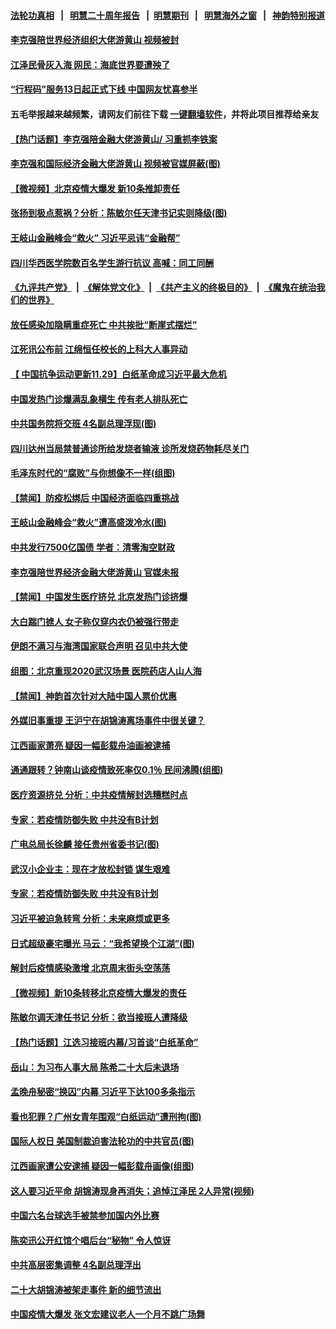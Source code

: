 #### [法轮功真相](https://github.com/gfw-breaker/truth/blob/master/README.md?t=0) &nbsp;&nbsp;|&nbsp;&nbsp; [明慧二十周年报告](https://github.com/gfw-breaker/mh-reports/blob/master/README.md?t=0) &nbsp;&nbsp;|&nbsp;&nbsp;[明慧期刊](https://github.com/gfw-breaker/mh-qikan) &nbsp;&nbsp;|&nbsp;&nbsp; [明慧海外之窗](https://github.com/gfw-breaker/mh-news/blob/master/README.md?t=0) &nbsp;&nbsp;|&nbsp;&nbsp; [神韵特别报道](https://github.com/gfw-breaker/mh-news/blob/master/shenyun.md?t=0)
#### [ 李克强陪世界经济组织大佬游黄山 视频被封](https://github.com/gfw-breaker/banned-news1/blob/master/pages/prog204/a103595778.md)
#### [ 江泽民骨灰入海 网民：海底世界要遭殃了](https://github.com/gfw-breaker/banned-news1/blob/master/pages/prog204/a103595763.md)
#### [ “行程码”服务13日起正式下线 中国网友忧喜参半](https://github.com/gfw-breaker/banned-news1/blob/master/pages/prog204/a103595933.md)
#### 五毛举报越来越频繁，请网友们前往下载 [一键翻墙软件](https://github.com/gfw-breaker/ssr-accounts)，并将此项目推荐给亲友
#### [ 【热门话题】李克强陪金融大佬游黄山/ 习重抓李铁案](https://github.com/gfw-breaker/banned-news1/blob/master/pages/prog204/a103595713.md)
#### [ 李克强和国际经济金融大佬游黄山 视频被官媒屏蔽(图)](https://github.com/gfw-breaker/banned-news1/blob/master/pages/p2/1023861.md)
#### [ 【微视频】北京疫情大爆发 新10条推卸责任](https://github.com/gfw-breaker/banned-news1/blob/master/pages/prog204/a103595817.md)
#### [ 张扬到极点惹祸？分析：陈敏尔任天津书记实则降级(图)](https://github.com/gfw-breaker/banned-news1/blob/master/pages/p2/1023847.md)
#### [ 王岐山金融峰会“救火” 习近平忌讳“金融帮”](https://github.com/gfw-breaker/banned-news1/blob/master/pages/prog204/a103595552.md)
#### [ 四川华西医学院数百名学生游行抗议 高喊：同工同酬](https://github.com/gfw-breaker/banned-news1/blob/master/pages/prog204/a103595784.md)
#### [《九评共产党》](https://github.com/begood0513/9ping.md/blob/master/README.md) &nbsp;|&nbsp; [《解体党文化》](../../../../jtdwh.md/blob/master/README.md)  &nbsp;|&nbsp; [《共产主义的终极目的》](../../../../gczydzjmd.md/blob/master/README.md) &nbsp;|&nbsp; [《魔鬼在统治我们的世界》](../../../../mgztzwmdsj.md/blob/master/README.md) 
#### [ 放任感染加隐瞒重症死亡 中共挨批“断崖式摆烂”](https://github.com/gfw-breaker/banned-news1/blob/master/pages/prog204/a103595762.md)
#### [ 江死讯公布前 江绵恒任校长的上科大人事异动](https://github.com/gfw-breaker/banned-news1/blob/master/pages/nsc413/n13882789.md)
#### [ 【 中国抗争运动更新11.29】白纸革命成习近平最大危机](https://github.com/gfw-breaker/banned-news1/blob/master/pages/prog204/a103586163.md)
#### [ 中国发热门诊爆满乱象横生 传有老人排队死亡](https://github.com/gfw-breaker/banned-news1/blob/master/pages/prog204/a103595874.md)
#### [ 中共国务院将交班 4名副总理浮现(图)](https://github.com/gfw-breaker/banned-news1/blob/master/pages/p2/1023724.md)
#### [ 四川达州当局禁普通诊所给发烧者输液 诊所发烧药物耗尽关门](https://github.com/gfw-breaker/banned-news1/blob/master/pages/prog204/a103595974.md)
#### [ 毛泽东时代的“腐败”与你想像不一样(组图)](https://github.com/gfw-breaker/banned-news1/blob/master/pages/p6/1023781.md)
#### [ 【禁闻】防疫松绑后 中国经济面临四重挑战](https://github.com/gfw-breaker/banned-news1/blob/master/pages/prog204/a103595821.md)
#### [ 王岐山金融峰会“救火”遭高盛泼冷水(图)](https://github.com/gfw-breaker/banned-news1/blob/master/pages/p2/1023840.md)
#### [ 中共发行7500亿国债 学者：清零淘空财政](https://github.com/gfw-breaker/banned-news1/blob/master/pages/prog204/a103595787.md)
#### [ 李克强陪世界经济金融大佬游黄山 官媒未报](https://github.com/gfw-breaker/banned-news1/blob/master/pages/nsc413/n13882460.md)
#### [ 【禁闻】中国发生医疗挤兑 北京发热门诊挤爆](https://github.com/gfw-breaker/banned-news1/blob/master/pages/prog204/a103595819.md)
#### [ 大白踹门掳人 女子称仅穿内衣仍被强行带走](https://github.com/gfw-breaker/banned-news1/blob/master/pages/prog204/a103595373.md)
#### [ 伊朗不满习与海湾国家联合声明 召见中共大使](https://github.com/gfw-breaker/banned-news1/blob/master/pages/nsc413/n13882879.md)
#### [ 组图：北京重现2020武汉场景 医院药店人山人海](https://github.com/gfw-breaker/banned-news1/blob/master/pages/prog204/a103596032.md)
#### [ 【禁闻】神韵首次针对大陆中国人票价优惠](https://github.com/gfw-breaker/banned-news1/blob/master/pages/prog204/a103595813.md)
#### [ 外媒旧事重提 王沪宁在胡锦涛离场事件中很关键？](https://github.com/gfw-breaker/banned-news1/blob/master/pages/soh5/678624.md)
#### [ 江西画家萧亮 疑因一幅彭载舟油画被逮捕](https://github.com/gfw-breaker/banned-news1/blob/master/pages/nsc413/n13882723.md)
#### [ 通通跟转？钟南山谈疫情致死率仅0.1％&nbsp;民间沸腾(组图)](https://github.com/gfw-breaker/banned-news1/blob/master/pages/p1/1023884.md)
#### [ 医疗资源挤兑 分析：中共疫情解封选糟糕时点](https://github.com/gfw-breaker/banned-news1/blob/master/pages/nsc413/n13882598.md)
#### [ 专家：若疫情防御失败 中共没有B计划](https://github.com/gfw-breaker/banned-news1/blob/master/pages/nf4514/n13882811.md)
#### [ 广电总局长徐麟 接任贵州省委书记(图)](https://github.com/gfw-breaker/banned-news1/blob/master/pages/p2/1023707.md)
#### [ 武汉小企业主：现在才放松封锁 谋生艰难](https://github.com/gfw-breaker/banned-news1/blob/master/pages/prog204/a103595785.md)
#### [ 专家：若疫情防御失败 中共没有B计划](https://github.com/gfw-breaker/banned-news1/blob/master/pages/nsc413/n13882811.md)
#### [ 习近平被迫急转弯 分析：未来麻烦或更多](https://github.com/gfw-breaker/banned-news1/blob/master/pages/nsc413/n13881769.md)
#### [ 日式超级豪宅曝光 马云：“我希望换个江湖”(图)](https://github.com/gfw-breaker/banned-news1/blob/master/pages/p2/1023772.md)
#### [ 解封后疫情感染激增 北京周末街头空荡荡](https://github.com/gfw-breaker/banned-news1/blob/master/pages/nsc413/n13882749.md)
#### [ 【微视频】新10条转移北京疫情大爆发的责任](https://github.com/gfw-breaker/banned-news1/blob/master/pages/nsc413/n13882751.md)
#### [ 陈敏尔调天津任书记 分析：欲当接班人遭降级](https://github.com/gfw-breaker/banned-news1/blob/master/pages/nsc413/n13882458.md)
#### [ 【热门话题】江选习接班内幕/习首谈“白纸革命”](https://github.com/gfw-breaker/banned-news1/blob/master/pages/prog204/a103589846.md)
#### [ 岳山：为习布人事大局 陈希二十大后未退场](https://github.com/gfw-breaker/banned-news1/blob/master/pages/nsc413/n13881951.md)
#### [ 孟晚舟秘密“换囚”内幕 习近平下达100多条指示](https://github.com/gfw-breaker/banned-news1/blob/master/pages/prog204/a103566292.md)
#### [ 看也犯罪？广州女青年围观“白纸运动”遭刑拘(图)](https://github.com/gfw-breaker/banned-news1/blob/master/pages/p1/1023863.md)
#### [ 国际人权日 美国制裁迫害法轮功的中共官员(图)](https://github.com/gfw-breaker/banned-news1/blob/master/pages/p2/1023805.md)
#### [ 江西画家遭公安逮捕 疑因一幅彭载舟画像(组图)](https://github.com/gfw-breaker/banned-news1/blob/master/pages/p1/1023894.md)
#### [ 这人要习近平命 胡锦涛现身再消失；追悼江泽民 2人异常(视频)](https://github.com/gfw-breaker/banned-news1/blob/master/pages/p2/1023703.md)
#### [ 中国六名台球选手被禁参加国内外比赛](https://github.com/gfw-breaker/banned-news1/blob/master/pages/nsc413/n13882814.md)
#### [ 陈奕迅公开红馆个唱后台“秘物” 令人惊讶](https://github.com/gfw-breaker/banned-news1/blob/master/pages/nsc413/n13882805.md)
#### [ 中共高层密集调整 4名副总理浮出](https://github.com/gfw-breaker/banned-news1/blob/master/pages/prog204/a103594131.md)
#### [ 二十大胡锦涛被架走事件 新的细节流出](https://github.com/gfw-breaker/banned-news1/blob/master/pages/prog204/a103571309.md)
#### [ 中国疫情大爆发 张文宏建议老人一个月不跳广场舞](https://github.com/gfw-breaker/banned-news1/blob/master/pages/prog204/a103596022.md)
